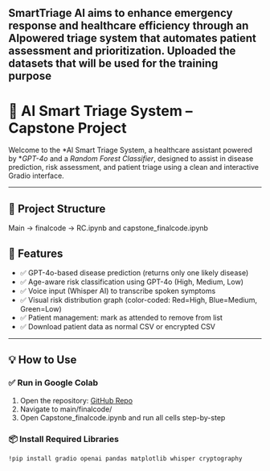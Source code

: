SmartTriage AI aims to enhance emergency response and healthcare efficiency through an AIpowered triage system that automates patient assessment and prioritization. 
Uploaded the datasets that will be used for the training purpose
---
# 🧠 AI Smart Triage System – Capstone Project

Welcome to the *AI Smart Triage System, a healthcare assistant powered by **GPT-4o* and a *Random Forest Classifier*, designed to assist in disease prediction, risk assessment, and patient triage using a clean and interactive Gradio interface.

---

## 📁 Project Structure

Main -> finalcode -> RC.ipynb and capstone_finalcode.ipynb
## 🚀 Features

- ✅ GPT-4o-based disease prediction (returns only one likely disease)
- ✅ Age-aware risk classification using GPT-4o (High, Medium, Low)
- ✅ Voice input (Whisper AI) to transcribe spoken symptoms
- ✅ Visual risk distribution graph (color-coded: Red=High, Blue=Medium, Green=Low)
- ✅ Patient management: mark as attended to remove from list
- ✅ Download patient data as normal CSV or encrypted CSV

---

## 💡 How to Use

### ✅ Run in Google Colab

1. Open the repository: [GitHub Repo](https://github.com/capstoneGroup5110/AI-smart-triage/)
2. Navigate to main/finalcode/
3. Open Capstone_finalcode.ipynb and run all cells step-by-step

### 📦 Install Required Libraries

```bash
!pip install gradio openai pandas matplotlib whisper cryptography
